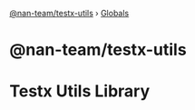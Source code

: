 [@nan-team/testx-utils](README.md) › [Globals](globals.md)

# @nan-team/testx-utils

# Testx Utils Library
